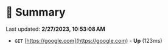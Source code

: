 # 📖 Summary
Last updated: **2/27/2023, 10:53:08 AM**

- `GET` [https://google.com](https://google.com) - **Up** (123ms)
